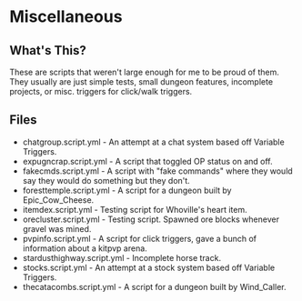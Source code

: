 # Miscellaneous

## What's This?
These are scripts that weren't large enough for me to be proud of them. They usually are just simple tests, small dungeon
features, incomplete projects, or misc. triggers for click/walk triggers.

## Files
* chatgroup.script.yml - An attempt at a chat system based off Variable Triggers.
* expugncrap.script.yml - A script that toggled OP status on and off.
* fakecmds.script.yml - A script with "fake commands" where they would say they would do something but they don't.
* foresttemple.script.yml - A script for a dungeon built by Epic_Cow_Cheese.
* itemdex.script.yml - Testing script for Whoville's heart item.
* orecluster.script.yml - Testing script. Spawned ore blocks whenever gravel was mined.
* pvpinfo.script.yml - A script for click triggers, gave a bunch of information about a kitpvp arena.
* stardusthighway.script.yml - Incomplete horse track.
* stocks.script.yml - An attempt at a stock system based off Variable Triggers.
* thecatacombs.script.yml - A script for a dungeon built by Wind_Caller.
